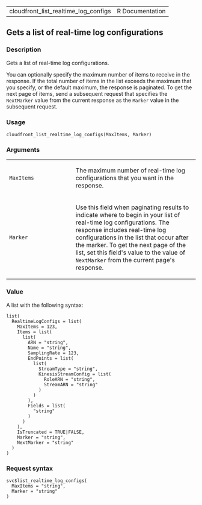 <table style="width: 100%;">
<tbody>
<tr class="odd">
<td>cloudfront_list_realtime_log_configs</td>
<td style="text-align: right;">R Documentation</td>
</tr>
</tbody>
</table>

## Gets a list of real-time log configurations

### Description

Gets a list of real-time log configurations.

You can optionally specify the maximum number of items to receive in the
response. If the total number of items in the list exceeds the maximum
that you specify, or the default maximum, the response is paginated. To
get the next page of items, send a subsequent request that specifies the
`NextMarker` value from the current response as the `Marker` value in
the subsequent request.

### Usage

    cloudfront_list_realtime_log_configs(MaxItems, Marker)

### Arguments

<table>
<colgroup>
<col style="width: 35%" />
<col style="width: 65%" />
</colgroup>
<tbody>
<tr class="odd">
<td><code
id="cloudfront_list_realtime_log_configs_:_MaxItems">MaxItems</code></td>
<td><p>The maximum number of real-time log configurations that you want
in the response.</p></td>
</tr>
<tr class="even">
<td><code
id="cloudfront_list_realtime_log_configs_:_Marker">Marker</code></td>
<td><p>Use this field when paginating results to indicate where to begin
in your list of real-time log configurations. The response includes
real-time log configurations in the list that occur after the marker. To
get the next page of the list, set this field's value to the value of
<code>NextMarker</code> from the current page's response.</p></td>
</tr>
</tbody>
</table>

### Value

A list with the following syntax:

    list(
      RealtimeLogConfigs = list(
        MaxItems = 123,
        Items = list(
          list(
            ARN = "string",
            Name = "string",
            SamplingRate = 123,
            EndPoints = list(
              list(
                StreamType = "string",
                KinesisStreamConfig = list(
                  RoleARN = "string",
                  StreamARN = "string"
                )
              )
            ),
            Fields = list(
              "string"
            )
          )
        ),
        IsTruncated = TRUE|FALSE,
        Marker = "string",
        NextMarker = "string"
      )
    )

### Request syntax

    svc$list_realtime_log_configs(
      MaxItems = "string",
      Marker = "string"
    )
